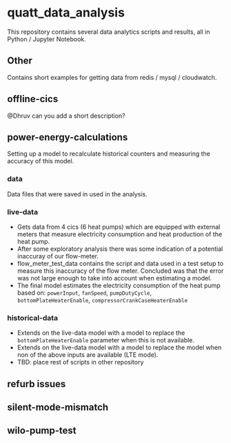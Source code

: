 # quatt_data_analysis
This repository contains several data analytics scripts and results, all in Python / Jupyter Notebook.

## Other
Contains short examples for getting data from redis / mysql / cloudwatch.

## offline-cics
@Dhruv can you add a short description?

## power-energy-calculations
Setting up a model to recalculate historical counters and measuring the accuracy of this model.

### data
Data files that were saved in used in the analysis.

### live-data
- Gets data from 4 cics (6 heat pumps) which are equipped with external meters that measure electricity consumption and heat production of the heat pump.
- After some exploratory analysis there was some indication of a potential inaccuray of our flow-meter.
- flow_meter_test_data contains the script and data used in a test setup to measure this inaccuracy of the flow meter. Concluded was that the error was not large enough to take into account when estimating a model.
- The final model estimates the electricity consumption of the heat pump based on: `powerInput`, `fanSpeed`, `pumpDutyCycle`, `bottomPlateHeaterEnable`, `compressorCrankCaseHeaterEnable`

### historical-data
- Extends on the live-data model with a model to replace the `bottomPlateHeaterEnable` parameter when this is not available.
- Extends on the live-data model with a model to replace the model when non of the above inputs are available (LTE mode).
- TBD: place rest of scripts in other repository

## refurb issues

## silent-mode-mismatch

## wilo-pump-test

